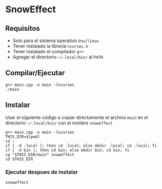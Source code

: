 # SnowEffect

## Requisitos
* Solo para el sistema operativo `Gnu/linux`  
* Tener instalado la librería `ncurses.h`  
* Tener instalado el compilador `g++`  
* Agregar el directorio `~/.local/bin/` al `PATH`

## Compilar/Ejecutar
```console
g++ main.cpp -o main -lncurses  
./main
```

## Instalar
Usar el siguiente código o copiar directamente el archivo `main` en el directorio `~/.local/bin/` con el nombre `snoweffect`  
```console
g++ main.cpp -o main -lncurses  
THIS_DIR=$(pwd)  
cd ~  
if [ -d .local ]; then cd .local; else mkdir .local; cd .local; fi  
if [ -d bin ]; then cd bin; else mkdir bin; cd bin; fi  
cp "$THIS_DIR/main" snoweffect  
cd $THIS_DIR
```

### Ejecutar despues de instalar
```console
snoweffect  
```
